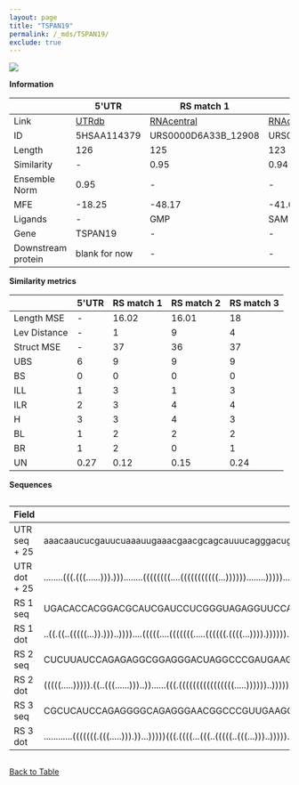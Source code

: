 ```yaml
---
layout: page
title: "TSPAN19"
permalink: /_mds/TSPAN19/
exclude: true
---
```




![](../../alns_9.28.22/aln_5HSAA114379_0.986.png?raw=true)


**Information**

| | 5'UTR       | RS match 1   | RS match 2  | RS match 3 |
| ---- | ----------- | ----------- | ----------- | ----------- |
| Link | <a href="http://utrdb.ba.itb.cnr.it/getutr/5HSAA114379/1" target="_blank" rel="noopener noreferrer">UTRdb</a>   | <a href="https://rnacentral.org/rna/URS0000D6A33B/12908" target="_blank" rel="noopener noreferrer">RNAcentral</a>     |<a href="https://rnacentral.org/rna/URS0000C7B242/1402860" target="_blank" rel="noopener noreferrer">RNAcentral</a>  | <a href="https://rnacentral.org/rna/URS0000D8C6ED/1193682" target="_blank" rel="noopener noreferrer">RNAcentral</a>   |
| ID | 5HSAA114379     | URS0000D6A33B_12908     | URS0000C7B242_1402860     | URS0000D8C6ED_1193682     |
| Length | 126     |  125    | 123   |  128    |
| Similarity | - | 0.95 | 0.94 | 0.95 |
| Ensemble Norm | 0.95 | - | - | - |
| MFE | -18.25 | -48.17 | -41.03 | -55.19 |
| Ligands | - | GMP | SAM | SAM |
| Gene | TSPAN19 | - | - | - |
| Downstream protein | blank for now    |    -    | -  | - |


**Similarity metrics**

| | 5'UTR       | RS match 1   | RS match 2  | RS match 3 |
| ---- | ----------- | ----------- | ----------- | ----------- |
| Length MSE | - | 16.02 | 16.01 | 18 |
| Lev Distance | - | 1 | 9 | 4 |
| Struct MSE | - | 37 | 36 | 37 |
| UBS| 6 | 9 | 9 | 9 |
| BS | 0 | 0 | 0 | 0 |
| ILL | 1 | 3 | 1 | 3 |
| ILR | 2 | 3 | 4 | 4 |
| H | 3 | 3 | 4 | 3 |
| BL | 1 | 2 | 2 | 2 |
| BR | 1 | 2 | 0 | 1 |
| UN | 0.27 | 0.12 | 0.15 | 0.24 |

**Sequences**


<div style="overflow-x:auto;">

<table>
<colgroup>
<col width="30%" />
<col width="70%" />
</colgroup>
<thead>
<tr class="header">
<th>Field</th>
<th>Description</th>
</tr>
</thead>
<tbody>
<tr>
<td markdown="span">UTR seq + 25 </td>
<td markdown="span"> aaacaaucucgauucuaaauugaaacgaacgcagcauuucagggacuggaugaggagcuuacgguuuuuuacagaaucaucaauaucuuggaagaaaaagaATGTTAAGAAATAACAAAACAATAA </td>
</tr>
<tr>
<td markdown="span">UTR dot + 25  </td>
<td markdown="span"> ........(((.(((......))).)))........((((((((....(((((((((((...))))))........)))))....)))))))).........(((((.....))))).........
</td>
</tr>


<tr>
<td markdown="span">RS 1 seq </td>
<td markdown="span"> UGACACCACGGACGCAUCGAUCCUCGGGUAGAGGUUCCAGACGGUCGCCCAUCGGGUUGGGGCUGUUCCAGCGCCAACCGCCGGUGACCCGGGGGGAGCGAAUGGCGAGACCGGCCGUGAGAUGA
</td>
</tr>


<tr>
<td markdown="span">RS 1 dot </td>
<td markdown="span"> ..((.((..(((((...)).)))..))))....(((((....(((((((.....((((((.((((...)))).))))))...))))))).....)))))..(((((.......))))).......
</td>
</tr>


<tr>
<td markdown="span">RS 2 seq </td>
<td markdown="span"> CUCUUAUCCAGAGAGGCGGAGGGACUAGGCCCGAUGAAGCCCGGCAACCUUCAUGCCUGCGAACAACUCGCAGCUGCAUGAAAAGGUGCUAAUUCCUGCAGACGAAAGUCUGAAAGAUAAGAG
</td>
</tr>


<tr>
<td markdown="span">RS 2 dot </td>
<td markdown="span"> (((((.....))))).((..(((......)))..))......(((.((((((((((((((((.....))))))..))))))..))))))).....((.(((((....)))))..)).......
</td>
</tr>


<tr>
<td markdown="span">RS 3 seq </td>
<td markdown="span"> CGCUCAUCCAGAGGGGCAGAGGGAACGGCCCGUUGAAGCCCCGGCAACCGGCACCCGACCAGCACCGCGACGCGCGGCUGGGAGGGACACGGUGCCAAUUCCGACCCGCUGCGCGGGAGAGAUGAGGA
</td>
</tr>


<tr>
<td markdown="span">RS 3 dot </td>
<td markdown="span"> ............(((((((.(((.....))).))...)))))(((.((((...(((..(((((..(((...)))..)))))..)))...)))))))........(((((...)))))...........
</td>
</tr>

</tbody>
</table>


</div>


[Back to Table](../../display)
